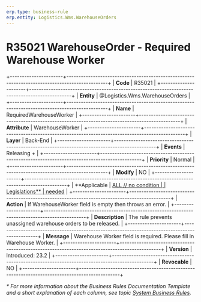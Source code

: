 ```yaml
---
erp.type: business-rule
erp.entity: Logistics.Wms.WarehouseOrders
---
```


# R35021 WarehouseOrder - Required Warehouse Worker
+----------------------+-----------------------------------------------------------------------------------------------+
| **Code**             | R35021                                                                                        |
+----------------------+-----------------------------------------------------------------------------------------------+
| **Entity**           | @Logistics.Wms.WarehouseOrders                                                                |
+----------------------+-----------------------------------------------------------------------------------------------+
| **Name**             | RequiredWarehouseWorker                                                                       |
+----------------------+-----------------------------------------------------------------------------------------------+
| **Attribute**        | WarehouseWorker                                                                               |
+----------------------+-----------------------------------------------------------------------------------------------+
| **Layer**            | Back-End                                                                                      |
+----------------------+-----------------------------------------------------------------------------------------------+
| **Events**           | Releasing +                                                                                   |
+----------------------+-----------------------------------------------------------------------------------------------+
| **Priority**         | Normal                                                                                        |
+----------------------+-----------------------------------------------------------------------------------------------+
| **Modify**           | NO                                                                                            |
+----------------------+-----------------------------------------------------------------------------------------------+
| **Applicable         | [ALL // no condition                                                                          |
| Legislations**       | needed](xref:applicable-legislations)                                                         |
+----------------------+-----------------------------------------------------------------------------------------------+
| **Action**           | If WarehouseWorker field is empty then throws an error.                                       |
+----------------------+-----------------------------------------------------------------------------------------------+
| **Description**      | The rule prevents unassigned warehouse orders to be released.                                 |
+----------------------+-----------------------------------------------------------------------------------------------+
| **Message**          | Warehouse Worker field is required. Please fill in Warehouse Worker.                          | 
+----------------------+-----------------------------------------------------------------------------------------------+
| **Version**          | Introduced: 23.2                                                                              |
+----------------------+-----------------------------------------------------------------------------------------------+
| **Revocable**        | NO                                                                                            |
+----------------------+-----------------------------------------------------------------------------------------------+

*\* For more information about the Business Rules Documentation Template and a short explanation of each column, see
topic [System Business Rules](../templates/template-description-system-business-rules.md).*
